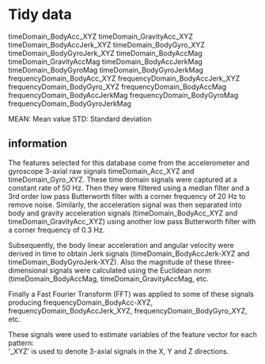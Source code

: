# Tidy data
timeDomain_BodyAcc_XYZ
timeDomain_GravityAcc_XYZ
timeDomain_BodyAccJerk_XYZ
timeDomain_BodyGyro_XYZ
timeDomain_BodyGyroJerk_XYZ
timeDomain_BodyAccMag
timeDomain_GravityAccMag
timeDomain_BodyAccJerkMag
timeDomain_BodyGyroMag
timeDomain_BodyGyroJerkMag
frequencyDomain_BodyAcc_XYZ
frequencyDomain_BodyAccJerk_XYZ
frequencyDomain_BodyGyro_XYZ
frequencyDomain_BodyAccMag
frequencyDomain_BodyAccJerkMag
frequencyDomain_BodyGyroMag
frequencyDomain_BodyGyroJerkMag

MEAN: Mean value
STD: Standard deviation

## information
The features selected for this database come from the accelerometer and gyroscope 3-axial raw signals timeDomain_Acc_XYZ and timeDomain_Gyro_XYZ.
These time domain signals were captured at a constant rate of 50 Hz.
Then they were filtered using a median filter and a 3rd order low pass Butterworth filter with a corner frequency of 20 Hz to remove noise.
Similarly, the acceleration signal was then separated into body and gravity acceleration signals (timeDomain_BodyAcc_XYZ and timeDomain_GravityAcc_XYZ) using another low pass Butterworth filter with a corner frequency of 0.3 Hz.

Subsequently, the body linear acceleration and angular velocity were derived in time to obtain Jerk signals (timeDomain_BodyAccJerk-XYZ and timeDomain_BodyGyroJerk-XYZ).
Also the magnitude of these three-dimensional signals were calculated using the Euclidean norm (timeDomain_BodyAccMag, timeDomain_GravityAccMag, etc. 

Finally a Fast Fourier Transform (FFT) was applied to some of these signals producing frequencyDomain_BodyAcc-XYZ, frequencyDomain_BodyAccJerk_XYZ, frequencyDomain_BodyGyro_XYZ, etc.

These signals were used to estimate variables of the feature vector for each pattern:  
'_XYZ' is used to denote 3-axial signals in the X, Y and Z directions.

